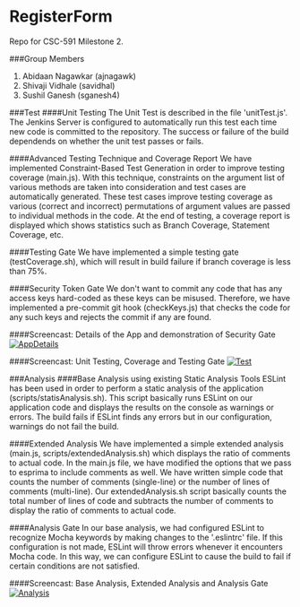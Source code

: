 # RegisterForm
Repo for CSC-591 Milestone 2.

###Group Members
1. Abidaan Nagawkar (ajnagawk)
2. Shivaji Vidhale (savidhal)
3. Sushil Ganesh (sganesh4)

###Test
####Unit Testing
The Unit Test is described in the file 'unitTest.js'. The Jenkins Server is configured to automatically run this test each time new code is committed to the repository. The success or failure of the build dependends on whether the unit test passes or fails.

####Advanced Testing Technique and Coverage Report
We have implemented Constraint-Based Test Generation in order to improve testing coverage (main.js). With this technique, constraints on the argument list of various methods are taken into consideration and test cases are automatically generated. These test cases improve testing coverage as various (correct and incorrect) permutations of argument values are passed to individual methods in the code.
At the end of testing, a coverage report is displayed which shows statistics such as Branch Coverage, Statement Coverage, etc.

####Testing Gate
We have implemented a simple testing gate (testCoverage.sh), which will result in build failure if branch coverage is less than 75%.

####Security Token Gate
We don't want to commit any code that has any access keys hard-coded as these keys can be misused. Therefore, we have implemented a pre-commit git hook (checkKeys.js) that checks the code for any such keys and rejects the commit if any are found.

####Screencast: Details of the App and demonstration of Security Gate
[![AppDetails](http://img.youtube.com/vi/b9jQ2Wia8rw/0.jpg)](https://www.youtube.com/watch?v=b9jQ2Wia8rw)

####Screencast: Unit Testing, Coverage and Testing Gate
[![Test](http://img.youtube.com/vi/drQ1fLJktCk/0.jpg)](https://www.youtube.com/watch?v=drQ1fLJktCk)

###Analysis
####Base Analysis using existing Static Analysis Tools
ESLint has been used in order to perform a static analysis of the application (scripts/statisAnalysis.sh). This script basically runs ESLint on our application code and displays the results on the console as warnings or errors. The build fails if ESLint finds any errors but in our configuration, warnings do not fail the build. 

####Extended Analysis
We have implemented a simple extended analysis (main.js, scripts/extendedAnalysis.sh) which displays the ratio of comments to actual code. In the main.js file, we have modified the options that we pass to esprima to include comments as well. We have written simple code that counts the number of comments (single-line) or the number of lines of comments (multi-line). Our extendedAnalysis.sh script basically counts the total number of lines of code and subtracts the number of comments to display the ratio of comments to actual code.

####Analysis Gate
In our base analysis, we had configured ESLint to recognize Mocha keywords by making changes to the '.eslintrc' file. If this configuration is not made, ESLint will throw errors whenever it encounters Mocha code. In this way, we can configure ESLint to cause the build to fail if certain conditions are not satisfied.

####Screencast: Base Analysis, Extended Analysis and Analysis Gate
[![Analysis](http://img.youtube.com/vi/MMOrcloQWig/0.jpg)](https://www.youtube.com/watch?v=MMOrcloQWig)

